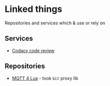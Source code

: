 # Linked things

Repositories and services which & use or rely on

## Services

*   [Codacy code review](https://app.codacy.com/project/dzavalishin/mqtt_udp/dashboard)

## Repositories

*   [MQTT 4 Lua](https://github.com/xHasKx/luamqtt) - took `bit` proxy lib
